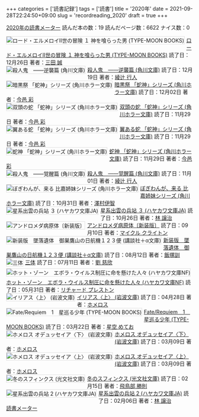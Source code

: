 +++
categories = ['読書記録']
tags = ['読書']
title = '2020年'
date = 2021-09-28T22:24:50+09:00
slug = 'recordreading_2020'
draft = true
+++

<a href="https://bookmeter.com/users/365033/summary/yearly">2020年の読書メーター</a>
読んだ本の数：19
読んだページ数：6622
ナイス数：0

<a href="https://bookmeter.com/books/17327954"><img style="margin: 0 5px 5px 0; border: 1px solid #dcdcdc;" src="https://m.media-amazon.com/images/I/51pSBpSpRCL._SL75_.jpg" alt="ロード・エルメロイII世の冒険 １ 神を喰らった男 (TYPE-MOON BOOKS)" align="left" /></a><a href="https://bookmeter.com/books/17327954?title=%E3%83%AD%E3%83%BC%E3%83%89%E3%83%BB%E3%82%A8%E3%83%AB%E3%83%A1%E3%83%AD%E3%82%A4II%E4%B8%96%E3%81%AE%E5%86%92%E9%99%BA+%EF%BC%91+%E7%A5%9E%E3%82%92%E5%96%B0%E3%82%89%E3%81%A3%E3%81%9F%E7%94%B7+%28TYPE-MOON+BOOKS%29">ロード・エルメロイII世の冒険 １ 神を喰らった男 (TYPE-MOON BOOKS)</a>
読了日：12月26日 著者：<a href="https://bookmeter.com/search?keyword=%E4%B8%89%E7%94%B0+%E8%AA%A0">三田 誠</a><br clear="left" /><a href="https://bookmeter.com/books/8345746"><img style="margin: 0 5px 5px 0; border: 1px solid #dcdcdc;" src="https://m.media-amazon.com/images/I/51dDlnixmvL._SL75_.jpg" alt="殺人鬼　――逆襲篇 (角川文庫)" align="left" /></a><a href="https://bookmeter.com/books/8345746?title=%E6%AE%BA%E4%BA%BA%E9%AC%BC%E3%80%80%E2%80%95%E2%80%95%E9%80%86%E8%A5%B2%E7%AF%87+%28%E8%A7%92%E5%B7%9D%E6%96%87%E5%BA%AB%29">殺人鬼　――逆襲篇 (角川文庫)</a>
読了日：12月19日 著者：<a href="https://bookmeter.com/search?keyword=%E7%B6%BE%E8%BE%BB+%E8%A1%8C%E4%BA%BA">綾辻 行人</a><br clear="left" /><a href="https://bookmeter.com/books/5692861"><img style="margin: 0 5px 5px 0; border: 1px solid #dcdcdc;" src="https://m.media-amazon.com/images/I/514Lzg1SaDL._SL75_.jpg" alt="暗黒祭 「蛇神」シリーズ (角川ホラー文庫)" align="left" /></a><a href="https://bookmeter.com/books/5692861?title=%E6%9A%97%E9%BB%92%E7%A5%AD+%E3%80%8C%E8%9B%87%E7%A5%9E%E3%80%8D%E3%82%B7%E3%83%AA%E3%83%BC%E3%82%BA+%28%E8%A7%92%E5%B7%9D%E3%83%9B%E3%83%A9%E3%83%BC%E6%96%87%E5%BA%AB%29">暗黒祭 「蛇神」シリーズ (角川ホラー文庫)</a>
読了日：12月02日 著者：<a href="https://bookmeter.com/search?keyword=%E4%BB%8A%E9%82%91+%E5%BD%A9">今邑 彩</a><br clear="left" /><a href="https://bookmeter.com/books/5692777"><img style="margin: 0 5px 5px 0; border: 1px solid #dcdcdc;" src="https://m.media-amazon.com/images/I/61MLafgNw3L._SL75_.jpg" alt="双頭の蛇 「蛇神」シリーズ (角川ホラー文庫)" align="left" /></a><a href="https://bookmeter.com/books/5692777?title=%E5%8F%8C%E9%A0%AD%E3%81%AE%E8%9B%87+%E3%80%8C%E8%9B%87%E7%A5%9E%E3%80%8D%E3%82%B7%E3%83%AA%E3%83%BC%E3%82%BA+%28%E8%A7%92%E5%B7%9D%E3%83%9B%E3%83%A9%E3%83%BC%E6%96%87%E5%BA%AB%29">双頭の蛇 「蛇神」シリーズ (角川ホラー文庫)</a>
読了日：11月29日 著者：<a href="https://bookmeter.com/search?keyword=%E4%BB%8A%E9%82%91+%E5%BD%A9">今邑 彩</a><br clear="left" /><a href="https://bookmeter.com/books/5662646"><img style="margin: 0 5px 5px 0; border: 1px solid #dcdcdc;" src="https://m.media-amazon.com/images/I/516hE4x4uNL._SL75_.jpg" alt="翼ある蛇 「蛇神」シリーズ (角川ホラー文庫)" align="left" /></a><a href="https://bookmeter.com/books/5662646?title=%E7%BF%BC%E3%81%82%E3%82%8B%E8%9B%87+%E3%80%8C%E8%9B%87%E7%A5%9E%E3%80%8D%E3%82%B7%E3%83%AA%E3%83%BC%E3%82%BA+%28%E8%A7%92%E5%B7%9D%E3%83%9B%E3%83%A9%E3%83%BC%E6%96%87%E5%BA%AB%29">翼ある蛇 「蛇神」シリーズ (角川ホラー文庫)</a>
読了日：11月29日 著者：<a href="https://bookmeter.com/search?keyword=%E4%BB%8A%E9%82%91+%E5%BD%A9">今邑 彩</a><br clear="left" /><a href="https://bookmeter.com/books/5705456"><img style="margin: 0 5px 5px 0; border: 1px solid #dcdcdc;" src="https://m.media-amazon.com/images/I/61NfKCEZgiL._SL75_.jpg" alt="蛇神 「蛇神」シリーズ (角川ホラー文庫)" align="left" /></a><a href="https://bookmeter.com/books/5705456?title=%E8%9B%87%E7%A5%9E+%E3%80%8C%E8%9B%87%E7%A5%9E%E3%80%8D%E3%82%B7%E3%83%AA%E3%83%BC%E3%82%BA+%28%E8%A7%92%E5%B7%9D%E3%83%9B%E3%83%A9%E3%83%BC%E6%96%87%E5%BA%AB%29">蛇神 「蛇神」シリーズ (角川ホラー文庫)</a>
読了日：11月29日 著者：<a href="https://bookmeter.com/search?keyword=%E4%BB%8A%E9%82%91+%E5%BD%A9">今邑 彩</a><br clear="left" /><a href="https://bookmeter.com/books/8158465"><img style="margin: 0 5px 5px 0; border: 1px solid #dcdcdc;" src="https://m.media-amazon.com/images/I/51XHUTsaOvL._SL75_.jpg" alt="殺人鬼　――覚醒篇 (角川文庫)" align="left" /></a><a href="https://bookmeter.com/books/8158465?title=%E6%AE%BA%E4%BA%BA%E9%AC%BC%E3%80%80%E2%80%95%E2%80%95%E8%A6%9A%E9%86%92%E7%AF%87+%28%E8%A7%92%E5%B7%9D%E6%96%87%E5%BA%AB%29">殺人鬼　――覚醒篇 (角川文庫)</a>
読了日：11月01日 著者：<a href="https://bookmeter.com/search?keyword=%E7%B6%BE%E8%BE%BB+%E8%A1%8C%E4%BA%BA">綾辻 行人</a><br clear="left" /><a href="https://bookmeter.com/books/12730069"><img style="margin: 0 5px 5px 0; border: 1px solid #dcdcdc;" src="https://m.media-amazon.com/images/I/51rPDv9aygL._SL75_.jpg" alt="ぼぎわんが、来る 比嘉姉妹シリーズ (角川ホラー文庫)" align="left" /></a><a href="https://bookmeter.com/books/12730069?title=%E3%81%BC%E3%81%8E%E3%82%8F%E3%82%93%E3%81%8C%E3%80%81%E6%9D%A5%E3%82%8B+%E6%AF%94%E5%98%89%E5%A7%89%E5%A6%B9%E3%82%B7%E3%83%AA%E3%83%BC%E3%82%BA+%28%E8%A7%92%E5%B7%9D%E3%83%9B%E3%83%A9%E3%83%BC%E6%96%87%E5%BA%AB%29">ぼぎわんが、来る 比嘉姉妹シリーズ (角川ホラー文庫)</a>
読了日：10月31日 著者：<a href="https://bookmeter.com/search?keyword=%E6%BE%A4%E6%9D%91%E4%BC%8A%E6%99%BA">澤村伊智</a><br clear="left" /><a href="https://bookmeter.com/books/13541009"><img style="margin: 0 5px 5px 0; border: 1px solid #dcdcdc;" src="https://m.media-amazon.com/images/I/51qjkGfpYqL._SL75_.jpg" alt="星系出雲の兵站 ３ (ハヤカワ文庫JA)" align="left" /></a><a href="https://bookmeter.com/books/13541009?title=%E6%98%9F%E7%B3%BB%E5%87%BA%E9%9B%B2%E3%81%AE%E5%85%B5%E7%AB%99+%EF%BC%93+%28%E3%83%8F%E3%83%A4%E3%82%AB%E3%83%AF%E6%96%87%E5%BA%ABJA%29">星系出雲の兵站 ３ (ハヤカワ文庫JA)</a>
読了日：10月26日 著者：<a href="https://bookmeter.com/search?keyword=%E6%9E%97+%E8%AD%B2%E6%B2%BB">林 譲治</a><br clear="left" /><a href="https://bookmeter.com/books/8637684"><img style="margin: 0 5px 5px 0; border: 1px solid #dcdcdc;" src="https://m.media-amazon.com/images/I/51VArV6cnhL._SL75_.jpg" alt="アンドロメダ病原体〔新装版〕" align="left" /></a><a href="https://bookmeter.com/books/8637684?title=%E3%82%A2%E3%83%B3%E3%83%89%E3%83%AD%E3%83%A1%E3%83%80%E7%97%85%E5%8E%9F%E4%BD%93%E3%80%94%E6%96%B0%E8%A3%85%E7%89%88%E3%80%95">アンドロメダ病原体〔新装版〕</a>
読了日：09月10日 著者：<a href="https://bookmeter.com/search?keyword=%E3%83%9E%E3%82%A4%E3%82%AF%E3%83%AB+%E3%82%AF%E3%83%A9%E3%82%A4%E3%83%88%E3%83%B3">マイクル クライトン</a><br clear="left" /><a href="https://bookmeter.com/books/9823033"><img style="margin: 0 5px 5px 0; border: 1px solid #dcdcdc;" src="https://m.media-amazon.com/images/I/5178Xwtv2aL._SL75_.jpg" alt="新装版　墜落遺体　御巣鷹山の日航機１２３便 (講談社＋α文庫)" align="left" /></a><a href="https://bookmeter.com/books/9823033?title=%E6%96%B0%E8%A3%85%E7%89%88%E3%80%80%E5%A2%9C%E8%90%BD%E9%81%BA%E4%BD%93%E3%80%80%E5%BE%A1%E5%B7%A3%E9%B7%B9%E5%B1%B1%E3%81%AE%E6%97%A5%E8%88%AA%E6%A9%9F%EF%BC%91%EF%BC%92%EF%BC%93%E4%BE%BF+%28%E8%AC%9B%E8%AB%87%E7%A4%BE%EF%BC%8B%CE%B1%E6%96%87%E5%BA%AB%29">新装版　墜落遺体　御巣鷹山の日航機１２３便 (講談社＋α文庫)</a>
読了日：08月12日 著者：<a href="https://bookmeter.com/search?keyword=%E9%A3%AF%E5%A1%9A%E8%A8%93">飯塚訓</a><br clear="left" /><a href="https://bookmeter.com/books/14135438"><img style="margin: 0 5px 5px 0; border: 1px solid #dcdcdc;" src="https://m.media-amazon.com/images/I/41H5EUGcemL._SL75_.jpg" alt="三体" align="left" /></a><a href="https://bookmeter.com/books/14135438?title=%E4%B8%89%E4%BD%93">三体</a>
読了日：07月11日 著者：<a href="https://bookmeter.com/search?keyword=%E5%8A%89+%E6%85%88%E6%AC%A3">劉 慈欣</a><br clear="left" /><a href="https://bookmeter.com/books/15993424"><img style="margin: 0 5px 5px 0; border: 1px solid #dcdcdc;" src="https://m.media-amazon.com/images/I/41SI6q5VI9L._SL75_.jpg" alt="ホット・ゾーン　エボラ・ウイルス制圧に命を懸けた人々 (ハヤカワ文庫NF)" align="left" /></a><a href="https://bookmeter.com/books/15993424?title=%E3%83%9B%E3%83%83%E3%83%88%E3%83%BB%E3%82%BE%E3%83%BC%E3%83%B3%E3%80%80%E3%82%A8%E3%83%9C%E3%83%A9%E3%83%BB%E3%82%A6%E3%82%A4%E3%83%AB%E3%82%B9%E5%88%B6%E5%9C%A7%E3%81%AB%E5%91%BD%E3%82%92%E6%87%B8%E3%81%91%E3%81%9F%E4%BA%BA%E3%80%85+%28%E3%83%8F%E3%83%A4%E3%82%AB%E3%83%AF%E6%96%87%E5%BA%ABNF%29">ホット・ゾーン　エボラ・ウイルス制圧に命を懸けた人々 (ハヤカワ文庫NF)</a>
読了日：05月31日 著者：<a href="https://bookmeter.com/search?keyword=%E3%83%AA%E3%83%81%E3%83%A3%E3%83%BC%E3%83%89+%E3%83%97%E3%83%AC%E3%82%B9%E3%83%88%E3%83%B3">リチャード プレストン</a><br clear="left" /><a href="https://bookmeter.com/books/489165"><img style="margin: 0 5px 5px 0; border: 1px solid #dcdcdc;" src="https://m.media-amazon.com/images/I/515Z3C46YYL._SL75_.jpg" alt="イリアス〈上〉 (岩波文庫)" align="left" /></a><a href="https://bookmeter.com/books/489165?title=%E3%82%A4%E3%83%AA%E3%82%A2%E3%82%B9%E3%80%88%E4%B8%8A%E3%80%89+%28%E5%B2%A9%E6%B3%A2%E6%96%87%E5%BA%AB%29">イリアス〈上〉 (岩波文庫)</a>
読了日：04月28日 著者：<a href="https://bookmeter.com/search?keyword=%E3%83%9B%E3%83%A1%E3%83%AD%E3%82%B9">ホメロス</a><br clear="left" /><a href="https://bookmeter.com/books/13796041"><img style="margin: 0 5px 5px 0; border: 1px solid #dcdcdc;" src="https://m.media-amazon.com/images/I/51jA31Y-gUL._SL75_.jpg" alt="Fate/Requiem　1　星巡る少年 (TYPE-MOON BOOKS)" align="left" /></a><a href="https://bookmeter.com/books/13796041?title=Fate%2FRequiem%E3%80%801%E3%80%80%E6%98%9F%E5%B7%A1%E3%82%8B%E5%B0%91%E5%B9%B4+%28TYPE-MOON+BOOKS%29">Fate/Requiem　1　星巡る少年 (TYPE-MOON BOOKS)</a>
読了日：03月22日 著者：<a href="https://bookmeter.com/search?keyword=%E6%98%9F%E7%A9%BA+%E3%82%81%E3%81%A6%E3%81%8A">星空 めてお</a><br clear="left" /><a href="https://bookmeter.com/books/564966"><img style="margin: 0 5px 5px 0; border: 1px solid #dcdcdc;" src="https://m.media-amazon.com/images/I/518V0JZ8KCL._SL75_.jpg" alt="ホメロス オデュッセイア〈下〉 (岩波文庫)" align="left" /></a><a href="https://bookmeter.com/books/564966?title=%E3%83%9B%E3%83%A1%E3%83%AD%E3%82%B9+%E3%82%AA%E3%83%87%E3%83%A5%E3%83%83%E3%82%BB%E3%82%A4%E3%82%A2%E3%80%88%E4%B8%8B%E3%80%89+%28%E5%B2%A9%E6%B3%A2%E6%96%87%E5%BA%AB%29">ホメロス オデュッセイア〈下〉 (岩波文庫)</a>
読了日：03月09日 著者：<a href="https://bookmeter.com/search?keyword=%E3%83%9B%E3%83%A1%E3%83%AD%E3%82%B9">ホメロス</a><br clear="left" /><a href="https://bookmeter.com/books/564965"><img style="margin: 0 5px 5px 0; border: 1px solid #dcdcdc;" src="https://m.media-amazon.com/images/I/51TEQS0TGQL._SL75_.jpg" alt="ホメロス オデュッセイア〈上〉 (岩波文庫)" align="left" /></a><a href="https://bookmeter.com/books/564965?title=%E3%83%9B%E3%83%A1%E3%83%AD%E3%82%B9+%E3%82%AA%E3%83%87%E3%83%A5%E3%83%83%E3%82%BB%E3%82%A4%E3%82%A2%E3%80%88%E4%B8%8A%E3%80%89+%28%E5%B2%A9%E6%B3%A2%E6%96%87%E5%BA%AB%29">ホメロス オデュッセイア〈上〉 (岩波文庫)</a>
読了日：03月09日 著者：<a href="https://bookmeter.com/search?keyword=%E3%83%9B%E3%83%A1%E3%83%AD%E3%82%B9">ホメロス</a><br clear="left" /><a href="https://bookmeter.com/books/10196989"><img style="margin: 0 5px 5px 0; border: 1px solid #dcdcdc;" src="https://m.media-amazon.com/images/I/61US8oqwBML._SL75_.jpg" alt="冬のスフィンクス (光文社文庫)" align="left" /></a><a href="https://bookmeter.com/books/10196989?title=%E5%86%AC%E3%81%AE%E3%82%B9%E3%83%95%E3%82%A3%E3%83%B3%E3%82%AF%E3%82%B9+%28%E5%85%89%E6%96%87%E7%A4%BE%E6%96%87%E5%BA%AB%29">冬のスフィンクス (光文社文庫)</a>
読了日：02月15日 著者：<a href="https://bookmeter.com/search?keyword=%E9%A3%9B%E9%B3%A5%E9%83%A8+%E5%8B%9D%E5%89%87">飛鳥部 勝則</a><br clear="left" /><a href="https://bookmeter.com/books/13117953"><img style="margin: 0 5px 5px 0; border: 1px solid #dcdcdc;" src="https://m.media-amazon.com/images/I/51WQMaLTqSL._SL75_.jpg" alt="星系出雲の兵站 2 (ハヤカワ文庫JA)" align="left" /></a><a href="https://bookmeter.com/books/13117953?title=%E6%98%9F%E7%B3%BB%E5%87%BA%E9%9B%B2%E3%81%AE%E5%85%B5%E7%AB%99+2+%28%E3%83%8F%E3%83%A4%E3%82%AB%E3%83%AF%E6%96%87%E5%BA%ABJA%29">星系出雲の兵站 2 (ハヤカワ文庫JA)</a>
読了日：02月06日 著者：<a href="https://bookmeter.com/search?keyword=%E6%9E%97+%E8%AD%B2%E6%B2%BB">林 譲治</a><br clear="left" /><a href="https://bookmeter.com/">読書メーター</a>